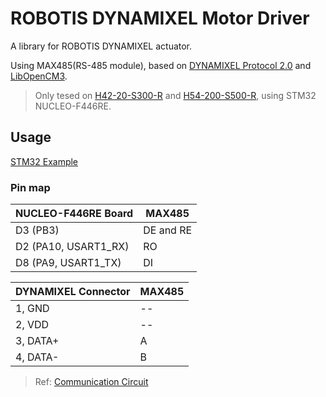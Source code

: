 # ROBOTIS DYNAMIXEL Motor Driver
A library for ROBOTIS DYNAMIXEL actuator.

Using MAX485(RS-485 module), based on [DYNAMIXEL Protocol 2.0](https://emanual.robotis.com/docs/en/dxl/protocol2/) and [LibOpenCM3](https://libopencm3.org/).

> Only tesed on [H42-20-S300-R](https://emanual.robotis.com/docs/en/dxl/pro/h42-20-s300-r/) and [H54-200-S500-R](https://emanual.robotis.com/docs/en/dxl/pro/h54-200-s500-r/), using STM32 NUCLEO-F446RE.

## Usage
[STM32 Example](https://github.com/ziteh/robotis-dynamixel-motor-example)

### Pin map
| NUCLEO-F446RE Board  | MAX485    |
| -------------------- | --------- |
| D3 (PB3)             | DE and RE |
| D2 (PA10, USART1_RX) | RO        |
| D8 (PA9, USART1_TX)  | DI        |

| DYNAMIXEL Connector | MAX485 |
| ------------------- | ------ |
| 1, GND              | --     |
| 2, VDD              | --     |
| 3, DATA+            | A      |
| 4, DATA-            | B      |

> Ref: [Communication Circuit](https://emanual.robotis.com/docs/en/dxl/pro/h42-20-s300-r/#communication-circuit)
